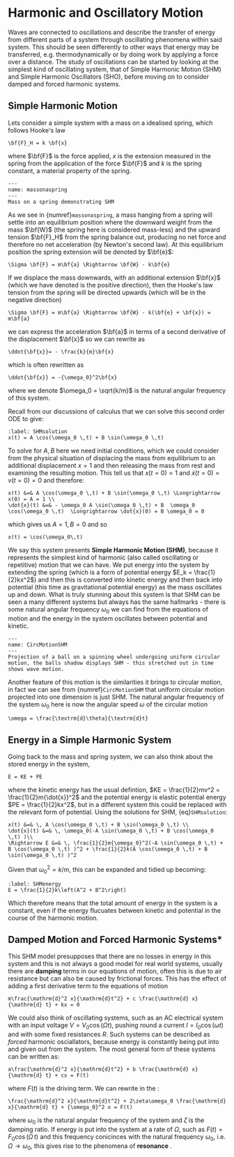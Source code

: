 # Harmonic and Oscillatory Motion
Waves are connected to oscillations and describe the transfer of energy from different parts of a system through oscillating phenomena within said system.  This 
should be seen differently to other ways that energy may be transferred, e.g. thermodynamically or by doing work by applying a force over a distance.  The study 
of oscillations can be started by looking at the simplest kind of oscillating system, that of Simple Harmonic Motion (SHM) and Simple Harmonic Oscillators (SHO), before 
moving on to consider damped and forced harmonic systems.

## Simple Harmonic Motion
Lets consider a simple system with a mass on a idealised spring, which follows Hooke's law 
```{math}
\bf{F}_H = k \bf{x}
```
where $\bf{F}$ is the force applied, $x$ is the extension measured in the spring from the application of the force $\bf{F}$ and $k$ is the spring constant, 
a material property of the spring. 

```{figure} ../figures/massonaspring.png
---
name: massonaspring
---
Mass on a spring demonstrating SHM
```
As we see in {numref}`massonaspring`, a mass hanging from a spring will settle into an equilibrium position where the downward weight from the mass 
$\bf{W}$ (the spring here is considered mass-less) and the upward tension $\bf{F}_H$ from the spring balance out, producing no net force and 
therefore no net acceleration (by Newton's second law).  At this equilibrium position the spring extension will be denoted by $\bf{e}$:

```{math}
\Sigma \bf{F} = m\bf{a} \Rightarrow \bf{W} - k\bf{e}
```

If we displace the mass downwards, with an additional extension $\bf{x}$ (which we have denoted is the positive direction), then the Hooke's 
law tension from the spring will be directed upwards (which will be in the negative direction)
```{math}
\Sigma \bf{F} = m\bf{a} \Rightarrow \bf{W} - k(\bf{e} + \bf{x}) = m\bf{a}
```
we can express the acceleration $\bf{a}$ in terms of a second derivative of the displacement $\bf{x}$ so we can rewrite as
```{math}
\ddot{\bf{x}}= - \frac{k}{m}\bf{x}
```
which is often rewritten as 
```{math}
\ddot{\bf{x}} = -{\omega_0}^2\bf{x}
```
where we denote $\omega_0 = \sqrt{k/m}$ is the natural angular frequency of this system.  

Recall from our discussions of calculus that we can solve this second order ODE to give:
```{math}
:label: SHMsolution
x(t) = A \cos(\omega_0 \,t) + B \sin(\omega_0 \,t) 
```
To solve for $A,\,B$ here we need initial conditions, which we could consider from the physical situation of displacing the mass 
from equilibrium to an additional displacement $x = 1$ and then releasing the mass from rest and examining the resulting motion. 
This tell us that $x(t = 0) = 1$ and $\dot{x}(t=0) = v(t = 0) = 0$ and therefore:
```{math}
x(t) &=& A \cos(\omega_0 \,t) + B \sin(\omega_0 \,t) \Longrightarrow x(0) = A = 1 \\
\dot{x}(t) &=& - \omega_0 A \sin(\omega_0 \,t) + B  \omega_0 \cos(\omega_0 \,t)  \Longrightarrow \dot{x}(0) = B \omega_0 = 0
```
which gives us $A = 1,\, B = 0$ and so 
```{math} 
x(t) = \cos(\omega_0\,t)
```

We say this system presents <b>Simple Harmonic Motion (SHM)</b>, because it represents the simplest kind of harmonic 
(also called oscillating or repetitive) motion that we can have.  We put energy into the system by extending the spring 
(which is a form of potential energy $E_k = \frac{1}{2}kx^2$) and then this is converted into kinetic energy and then back into potential 
(this time as gravitational potential energy) as the mass oscillates up and down.  What is truly stunning about this system is that SHM can be 
seen a many different systems but always has the same hallmarks - there is some natural angular frequency $\omega_0$ we can find from the equations 
of motion and the energy in the system oscillates between potential and kinetic.  


```{figure} ../figures/CircMotionSHM.jpg
---
name: CircMotionSHM
---
Projection of a ball on a spinning wheel undergoing uniform circular motion, the balls shadow displays SHM - this stretched out in time shows wave motion.
```

Another feature of this motion is the similarities it brings to circular motion, in fact we can see from {numref}`CircMotionSHM` that uniform 
circular motion projected into one dimension is just SHM.  The natural angular frequency of the system $\omega_0$ here is now the angular speed $\omega$ of 
the circular motion 
```{math}
\omega = \frac{\textrm{d}\theta}{\textrm{d}t}
```

## Energy in a Simple Harmonic System
Going back to the mass and spring system, we can also think about the stored energy in the system, 
```{math}
E = KE + PE
```
where the kinetic energy has the usual defintion, $KE = \frac{1}{2}mv^2 = \frac{1}{2}m{\dot{x}}^2$ and the potential energy is elastic potential energy 
$PE = \frac{1}{2}kx^2$, but in a different system this could be replaced with the relevant form of potential.  Using the solutions for SHM, {eq}`SHMsolution`:
```{math}
x(t) &=& \, A \cos(\omega_0 \,t) + B \sin(\omega_0 \,t) \\
\dot{x}(t) &=& \, \omega_0(-A \sin(\omega_0 \,t) + B \cos(\omega_0 \,t) )\\
\Rightarrow E &=& \, \frac{1}{2}m{\omega_0}^2(-A \sin(\omega_0 \,t) + B \cos(\omega_0 \,t) )^2 + \frac{1}{2}k(A \cos(\omega_0 \,t) + B \sin(\omega_0 \,t) )^2
```
Given that ${\omega_0}^2 = k / m$, this can be expanded and tidied up becoming:
```{math}
:label: SHMenergy
E = \frac{1}{2}k\left(A^2 + B^2\right)
```
Which therefore means that the total amount of energy in the system is a constant, even if the energy flucuates between kinetic and potential in the course
of the harmonic motion.

## Damped Motion and Forced Harmonic Systems*

This SHM model presupposes that there are no losses in energy in this system and this is not always a good model for real world systems, usually there are 
<b> damping </b> terms in our equations of motion, often this is due to air resistance but can also be caused by frictional forces.  This has the effect of adding a 
first derivative term to the equations of motion 
```{math}
m\frac{\mathrm{d}^2 x}{\mathrm{d}t^2} + c \frac{\mathrm{d} x}{\mathrm{d} t} + kx = 0 
```
We could also think of oscillating systems, such as an AC electrical system with an input voltage $V = V_0 \cos(\Omega t)$, pushing round a current 
$I = I_0\cos(\omega t)$ and with some fixed resistances $R$.  Such systems can be described as <em> forced </em> harmonic osciallators, because energy 
is constantly being put into and given out from the system.  The most general form of these systems can be written as:
```{math}
a\frac{\mathrm{d}^2 x}{\mathrm{d}t^2} + b \frac{\mathrm{d} x}{\mathrm{d} t} + cx = F(t)
```
where $F(t)$ is the driving term. We can rewrite in the :
```{math}
\frac{\mathrm{d}^2 x}{\mathrm{d}t^2} + 2\zeta\omega_0 \frac{\mathrm{d} x}{\mathrm{d} t} + {\omega_0}^2 x = F(t) 
```
where $\omega_0$ is the natural angular frequency of the system and $\zeta$ is the damping ratio.  If energy is put into the system at a rate of $\Omega$, such as 
$F(t) = F_0 \cos(\Omega \,t)$ and this frequency conicinces with the natural frequency $\omega_0$, i.e. $\Omega \rightarrow \omega_0$, this gives rise to the phenomena of 
<b> resonance </b>.  
